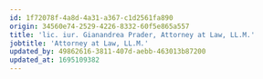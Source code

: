 ```yaml
---
id: 1f72078f-4a8d-4a31-a367-c1d2561fa890
origin: 34560e74-2529-4226-8332-60f5e865a557
title: 'lic. iur. Gianandrea Prader, Attorney at Law, LL.M.'
jobtitle: 'Attorney at Law, LL.M.'
updated_by: 49862616-3811-407d-aebb-463013b87200
updated_at: 1695109382
---
```

